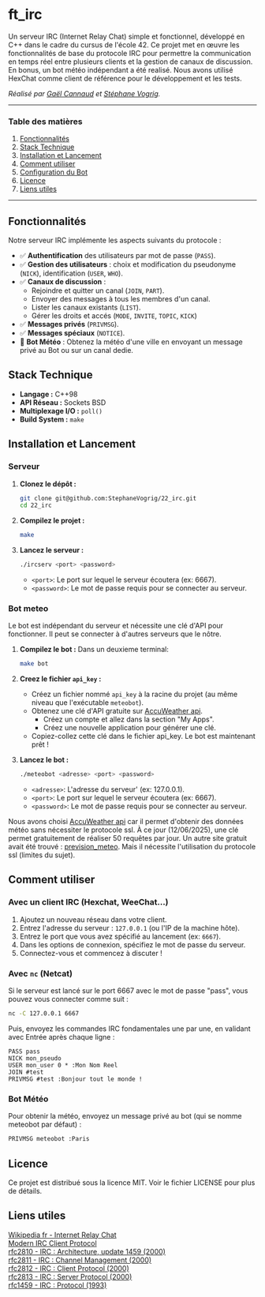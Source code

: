 # ft_irc

Un serveur IRC (Internet Relay Chat) simple et fonctionnel, développé en C++ dans le cadre du cursus de l'école 42. Ce projet met en œuvre les fonctionnalités de base du protocole IRC pour permettre la communication en temps réel entre plusieurs clients et la gestion de canaux de discussion. En bonus, un bot météo indépendant a été realisé. Nous avons utilisé HexChat comme client de référence pour le développement et les tests.

*Réalisé par [Gaël Cannaud](https://github.com/Helco18) et [Stéphane Vogrig](https://github.com/StephaneVogrig).*

---

### Table des matières
1.  [Fonctionnalités](#fonctionnalités)
2.  [Stack Technique](#stack-technique)
3.  [Installation et Lancement](#installation-et-lancement)
4.  [Comment utiliser](#comment-utiliser)
5.  [Configuration du Bot](#configuration-du-bot)
6.  [Licence](#licence)
7.  [Liens utiles](#liens-utiles)

---

## Fonctionnalités

Notre serveur IRC implémente les aspects suivants du protocole :

* ✅ **Authentification** des utilisateurs par mot de passe (`PASS`).
* ✅ **Gestion des utilisateurs** : choix et modification du pseudonyme (`NICK`), identification (`USER`, `WHO`).
* ✅ **Canaux de discussion** :
    * Rejoindre et quitter un canal (`JOIN`, `PART`).
    * Envoyer des messages à tous les membres d'un canal.
    * Lister les canaux existants (`LIST`).
	* Gérer les droits et accés (`MODE`, `INVITE`, `TOPIC`, `KICK`)
* ✅ **Messages privés** (`PRIVMSG`).
* ✅ **Messages spéciaux** (`NOTICE`).
* 🤖 **Bot Météo** : Obtenez la météo d'une ville en envoyant un message privé au Bot ou sur un canal dedie.

## Stack Technique

* **Langage :** C++98
* **API Réseau :** Sockets BSD
* **Multiplexage I/O :** `poll()`
* **Build System :** `make`

## Installation et Lancement

### Serveur
1.  **Clonez le dépôt :**
    ```sh
    git clone git@github.com:StephaneVogrig/22_irc.git
    cd 22_irc
    ```

2.  **Compilez le projet :**
    ```sh
    make
    ```

3.  **Lancez le serveur :**
	```sh
	./ircserv <port> <password>
	```
	- `<port>`: Le port sur lequel le serveur écoutera (ex: 6667).
	- `<password>`: Le mot de passe requis pour se connecter au serveur.

### Bot meteo
Le bot est indépendant du serveur et nécessite une clé d'API pour fonctionner. Il peut se connecter à d'autres serveurs que le nôtre.

1.  **Compilez le bot :**
	Dans un deuxieme terminal:
	```sh
	make bot
	```

2.  **Creez le fichier `api_key` :**
	- Créez un fichier nommé `api_key` à la racine du projet (au même niveau que l'exécutable `meteobot`).
	- Obtenez une clé d'API gratuite sur [AccuWeather api](https://developer.accuweather.com/).
		- Créez un compte et allez dans la section "My Apps".
		- Créez une nouvelle application pour générer une clé.
	- Copiez-collez cette clé dans le fichier api_key. Le bot est maintenant prêt !

3.  **Lancez le bot :**
    ```sh
    ./meteobot <adresse> <port> <password>
    ```
    - `<adresse>`: L'adresse du serveur' (ex: 127.0.0.1).
    - `<port>`: Le port sur lequel le serveur écoutera (ex: 6667).
    - `<password>`: Le mot de passe requis pour se connecter au serveur.

Nous avons choisi [AccuWeather api](https://developer.accuweather.com/) car il permet d'obtenir des données météo sans nécessiter le protocole ssl. À ce jour (12/06/2025), une clé permet gratuitement de réaliser 50 requêtes par jour. Un autre site gratuit avait été trouvé : [prevision_meteo](www.prevision-meteo.ch/services). Mais il nécessite l'utilisation du protocole ssl (limites du sujet).
## Comment utiliser

### Avec un client IRC (Hexchat, WeeChat...)

1.  Ajoutez un nouveau réseau dans votre client.
2.  Entrez l'adresse du serveur : `127.0.0.1` (ou l'IP de la machine hôte).
3.  Entrez le port que vous avez spécifié au lancement (ex: `6667`).
4.  Dans les options de connexion, spécifiez le mot de passe du serveur.
5.  Connectez-vous et commencez à discuter !

### Avec `nc` (Netcat)

Si le serveur est lancé sur le port 6667 avec le mot de passe "pass", vous pouvez vous connecter comme suit :

```sh
nc -C 127.0.0.1 6667
```
Puis, envoyez les commandes IRC fondamentales une par une, en validant avec Entrée après chaque ligne :

```
PASS pass  
NICK mon_pseudo  
USER mon_user 0 * :Mon Nom Reel  
JOIN #test  
PRIVMSG #test :Bonjour tout le monde !  
```
### Bot Météo
Pour obtenir la météo, envoyez un message privé au bot (qui se nomme meteobot par défaut) :

```sh
PRIVMSG meteobot :Paris
```

## Licence
Ce projet est distribué sous la licence MIT. Voir le fichier LICENSE pour plus de détails.

## Liens utiles

[Wikipedia fr - Internet Relay Chat](https://fr.wikipedia.org/wiki/Internet_Relay_Chat#cite_note-RFC-2810-a-t-d-2)  
[Modern IRC Client Protocol](https://modern.ircdocs.horse/)   
[rfc2810 - IRC : Architecture, update 1459 (2000)](https://www.rfc-editor.org/rfc/rfc2810)  
[rfc2811 - IRC : Channel Management (2000)](https://www.rfc-editor.org/rfc/rfc2811)  
[rfc2812 - IRC : Client Protocol (2000)](https://www.rfc-editor.org/rfc/rfc2812)  
[rfc2813 - IRC : Server Protocol (2000)](https://www.rfc-editor.org/rfc/rfc2813)  
[rfc1459 - IRC : Protocol (1993)](https://www.rfc-editor.org/rfc/rfc1459) 
